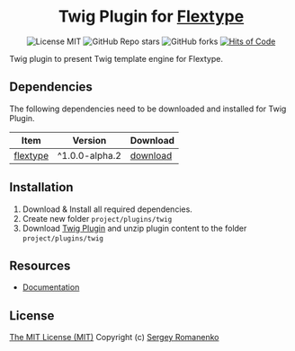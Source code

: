 <h1 align="center">Twig Plugin for <a href="https://awilum.github.io/flextype">Flextype</a></h1>

<p align="center">
<img src="https://img.shields.io/badge/license-MIT-blue.svg?label=License" alt="License MIT"> <img alt="GitHub Repo stars" src="https://img.shields.io/github/stars/flextype-plugins/twig?label=Stars"> <img alt="GitHub forks" src="https://img.shields.io/github/forks/flextype-plugins/twig?label=Forks"> <a href="https://hitsofcode.com"><img alt="Hits of Code" src="https://hitsofcode.com/github/flextype-plugins/twig?branch=3.x"></a>
</p>

Twig plugin to present Twig template engine for Flextype.

## Dependencies

The following dependencies need to be downloaded and installed for Twig Plugin.

| Item | Version | Download |
|---|---|---|
| [flextype](https://github.com/flextype/flextype) | ^1.0.0-alpha.2 | [download](https://github.com/flextype/flextype/releases) |

## Installation

1. Download & Install all required dependencies.
2. Create new folder `project/plugins/twig`
3. Download [Twig Plugin](https://github.com/flextype-plugins/twig/releases) and unzip plugin content to the folder `project/plugins/twig`

## Resources
* [Documentation](https://awilum.github.io/flextype/downloads/extend/plugins/twig)

## License
[The MIT License (MIT)](https://github.com/flextype-plugins/twig/blob/master/LICENSE.txt)
Copyright (c) [Sergey Romanenko](https://github.com/Awilum)

